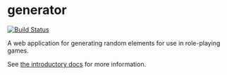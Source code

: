 # generator
[![Build Status](https://travis-ci.org/phasetwenty/generator2.svg?branch=master)](https://travis-ci.org/phasetwenty/generator2)

A web application for generating random elements for use in role-playing games.

See [the introductory docs](docs/INTRO.md) for more information.